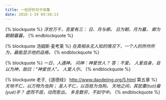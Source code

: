 ```yaml
---
title: 一些好的句子收集
date: 2018-1-19 09:56:13
---
```


{% blockquote %}
*浮世万千，吾爱有三：
日、月与卿。
日为朝，月为暮，
卿为朝朝暮暮。*
{% endblockquote %}

{% blockquote 汤姆斯·麦考莱 %}
*在真相永无人知的情况下，一个人的所作所为，最能显示他的品格。*
{% endblockquote %}

{% blockquote %}
*一日，人遇神。
问神：神爱世人？
答：不爱。
人爱自身，自以为神，故曰：“神爱世人”。
人爱人尔。*
{% endblockquote %}

{% blockquote 老子,《道德经》 http://www.daodejing.org/5.html 第五章 %}
*天地不仁，以万物为刍狗；
圣人不仁，以百姓为刍狗。
天地之间，其犹橐(tuó)龠(yuè)乎？
虚而不屈，动而愈出。
多言数穷，不如守中。*
{% endblockquote %}
